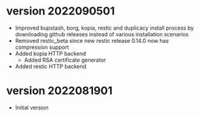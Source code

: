 # version 2022090501

- Improved bupstash, borg, kopia, restic and duplicacy install process by downloading github releases instead of various installation scenarios
- Removed restic_beta since new restic release 0.14.0 now has compression support
- Added kopia HTTP backend
  - Added RSA certificate generator
- Added restic HTTP backend

# version 2022081901

- Initial version
